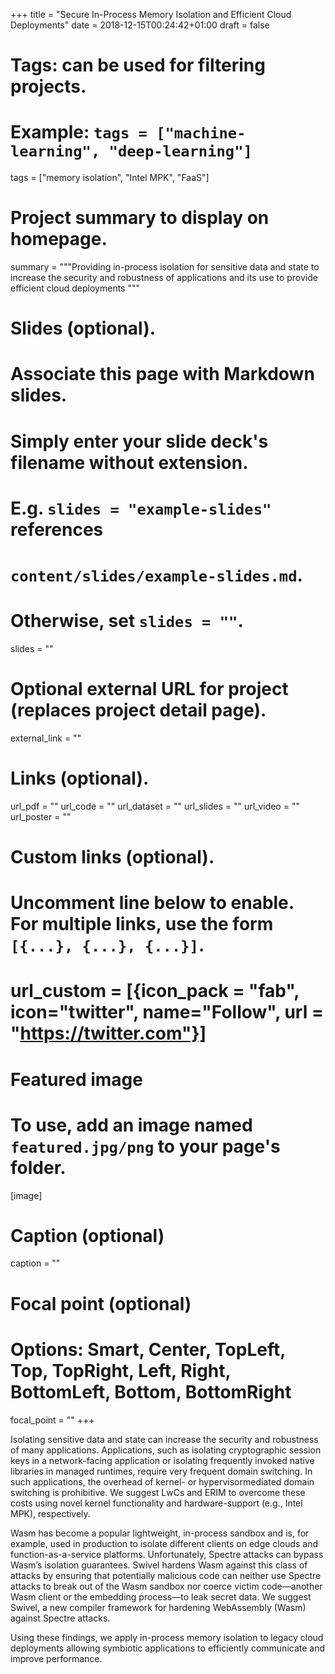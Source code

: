 +++
title = "Secure In-Process Memory Isolation and Efficient Cloud Deployments"
date = 2018-12-15T00:24:42+01:00
draft = false

# Tags: can be used for filtering projects.
# Example: `tags = ["machine-learning", "deep-learning"]`
tags = ["memory isolation", "Intel MPK", "FaaS"]

# Project summary to display on homepage.
summary = """Providing in-process isolation for sensitive data and state to increase the security and robustness of applications and its use to provide efficient cloud deployments """

# Slides (optional).
#   Associate this page with Markdown slides.
#   Simply enter your slide deck's filename without extension.
#   E.g. `slides = "example-slides"` references
#   `content/slides/example-slides.md`.
#   Otherwise, set `slides = ""`.
slides = ""

# Optional external URL for project (replaces project detail page).
external_link = ""

# Links (optional).
url_pdf = ""
url_code = ""
url_dataset = ""
url_slides = ""
url_video = ""
url_poster = ""

# Custom links (optional).
#   Uncomment line below to enable. For multiple links, use the form `[{...}, {...}, {...}]`.
# url_custom = [{icon_pack = "fab", icon="twitter", name="Follow", url = "https://twitter.com"}]

# Featured image
# To use, add an image named `featured.jpg/png` to your page's folder.
[image]
  # Caption (optional)
  caption = ""

  # Focal point (optional)
  # Options: Smart, Center, TopLeft, Top, TopRight, Left, Right, BottomLeft, Bottom, BottomRight
  focal_point = ""
+++

Isolating sensitive data and state can increase the security and robustness of
many applications. Applications, such as isolating cryptographic session keys in
a network-facing application or isolating frequently invoked native libraries in
managed runtimes, require very frequent domain switching. In such applications,
the overhead of kernel- or hypervisormediated domain switching is prohibitive.
We suggest LwCs and ERIM to overcome these costs using novel kernel
functionality and hardware-support (e.g., Intel MPK), respectively.

Wasm has become a popular lightweight, in-process sandbox and is, for example,
used in production to isolate different clients on edge clouds and
function-as-a-service platforms. Unfortunately, Spectre attacks can bypass
Wasm’s isolation guarantees. Swivel hardens Wasm against this class of attacks
by ensuring that potentially malicious code can neither use Spectre attacks to
break out of the Wasm sandbox nor coerce victim code—another Wasm client or the
embedding process—to leak secret data. We suggest Swivel, a new compiler
framework for hardening WebAssembly (Wasm) against Spectre attacks.

Using these findings, we apply in-process memory isolation to legacy cloud
deployments allowing symbiotic applications to efficiently communicate and
improve performance.